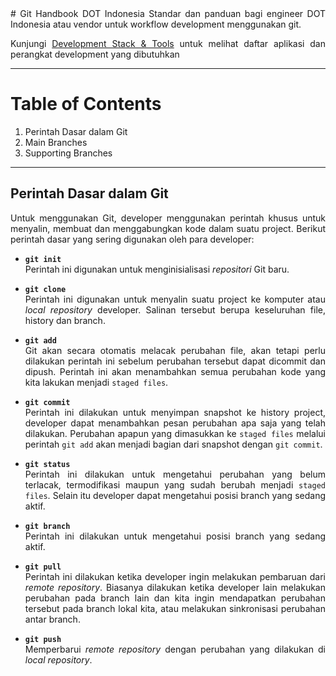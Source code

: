 <div align="justify">
# Git Handbook DOT Indonesia
Standar dan panduan bagi engineer DOT Indonesia atau vendor untuk workflow development menggunakan git.

Kunjungi [Development Stack & Tools](https://github.com/pt-dot/development-stack-tools) untuk melihat daftar aplikasi dan perangkat development yang dibutuhkan

---
# Table of Contents
1. Perintah Dasar dalam Git
2. Main Branches
3. Supporting Branches
---

## Perintah Dasar dalam Git
Untuk menggunakan Git, developer menggunakan perintah khusus untuk menyalin, membuat dan menggabungkan kode dalam suatu project. Berikut perintah dasar yang sering digunakan oleh para developer:

- **`git init`**
    <br/>Perintah ini digunakan untuk menginisialisasi _repositori_ Git baru.

- **`git clone`**
    <br/>Perintah ini digunakan untuk menyalin suatu project ke komputer atau _local repository_ developer. Salinan tersebut berupa keseluruhan file, history dan branch.

- **`git add`**
    <br/>Git akan secara otomatis melacak perubahan file, akan tetapi perlu dilakukan perintah ini sebelum perubahan tersebut dapat dicommit dan dipush. Perintah ini akan menambahkan semua perubahan kode yang kita lakukan menjadi `staged files`.

- **`git commit`**
    <br/>Perintah ini dilakukan untuk menyimpan snapshot ke history project, developer dapat menambahkan pesan perubahan apa saja yang telah dilakukan. Perubahan apapun yang dimasukkan ke `staged files` melalui perintah `git add` akan menjadi bagian dari snapshot dengan `git commit`.

- **`git status`**
    <br/>Perintah ini dilakukan untuk mengetahui perubahan yang belum terlacak, termodifikasi maupun yang sudah berubah menjadi `staged files`. Selain itu developer dapat mengetahui posisi branch yang sedang aktif.

- **`git branch`**
    <br/>Perintah ini dilakukan untuk mengetahui posisi branch yang sedang aktif.

- **`git pull`**
    <br/>Perintah ini dilakukan ketika developer ingin melakukan pembaruan dari _remote repository_. Biasanya dilakukan ketika developer lain melakukan perubahan pada branch lain dan kita ingin mendapatkan perubahan tersebut pada branch lokal kita, atau melakukan sinkronisasi perubahan antar branch.

- **`git push`**
    <br/>Memperbarui _remote repository_ dengan perubahan yang dilakukan di _local repository_.

</div>